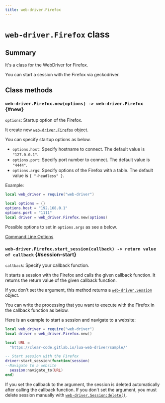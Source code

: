 ```yaml
---
title: web-driver.Firefox
---
```


# `web-driver.Firefox` class

## Summary

It's a class for the WebDriver for Firefox.

You can start a session with the Firefox via geckodriver.

## Class methods

### `web-driver.Firefox.new(options) -> web-driver.Firefox` {#new}

`options`: Startup option of the Firefox.

It create new [`web-driver.Firefox`][firefox] object.

You can specify startup options as below.

* `options.host`: Specify hostname to connect. The default value is `"127.0.0.1"`.
* `options.port`: Specify port number to connect. The default value is `"4444"`.
* `options.args`: Specify options of the Firefox with a table. The default value is `{ "-headless" }`.

Example:

```lua
local web_driver = require("web-driver")

local options = {}
options.host = "192.168.0.1"
options.port = "1111"
local driver = web_driver.Firefox.new(options)
```

Possible options to set in `options.args` as see a below.

[Command Line Options](https://developer.mozilla.org/en-US/docs/Mozilla/Command_Line_Options)

### `web-driver.Firefox.start_session(callback) -> return value of callback` {#session-start}

`callback`: Specify your callback function.

It starts a session with the Firefox and calls the given callback function.
It returns the return value of the given callback function.

If you don't set the argument, this method returns a [`web-driver.Session`][session] object.

You can write the processing that you want to execute with the Firefox in the callback function as below.

Here is an example to start a session and navigate to a website:

```lua
local web_driver = require("web-driver")
local driver = web_driver.Firefox.new()

local URL =
  "https://clear-code.gitlab.io/lua-web-driver/sample/"

-- Start session with the Firefox
driver:start_session(function(session)
--Navigate to a website
  session:navigate_to(URL)
end)
```

If you set the callback to the argument, the session is deleted automatically after calling the callback function.
If you don't set the argument, you must delete session manually with [`web-driver.Session:delete()`][session-delete].


[firefox]: firefox.html

[session]: session.html

[session-delete]: session.html#delete
